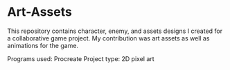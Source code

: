 # Art-Assets
This repository contains character, enemy, and assets designs I created for a collaborative game project.
My contribution was art assets as well as animations for the game. 

Programs used: Procreate
Project type: 2D pixel art

